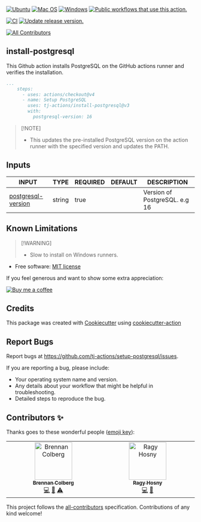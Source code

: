 [![Ubuntu](https://img.shields.io/badge/Ubuntu-E95420?style=for-the-badge\&logo=ubuntu\&logoColor=white)](https://docs.github.com/en/actions/reference/workflow-syntax-for-github-actions#jobsjob_idruns-on)
[![Mac OS](https://img.shields.io/badge/mac%20os-000000?style=for-the-badge\&logo=macos\&logoColor=F0F0F0)](https://docs.github.com/en/actions/reference/workflow-syntax-for-github-actions#jobsjob_idruns-on)
[![Windows](https://img.shields.io/badge/Windows-0078D6?style=for-the-badge\&logo=windows\&logoColor=white)](https://docs.github.com/en/actions/reference/workflow-syntax-for-github-actions#jobsjob_idruns-on)
[![Public workflows that use this action.](https://img.shields.io/endpoint?style=for-the-badge\&url=https%3A%2F%2Fused-by.vercel.app%2Fapi%2Fgithub-actions%2Fused-by%3Faction%3Dtj-actions%2Finstall-postgresql%26badge%3Dtrue)](https://github.com/search?o=desc\&q=tj-actions+install-postgresql+language%3AYAML\&s=\&type=Code)

[![CI](https://github.com/tj-actions/install-postgresql/workflows/CI/badge.svg)](https://github.com/tj-actions/setup-postgresql/actions?query=workflow%3ACI)
[![Update release version.](https://github.com/tj-actions/install-postgresql/workflows/Update%20release%20version./badge.svg)](https://github.com/tj-actions/setup-postgresql/actions?query=workflow%3A%22Update+release+version.%22)

<!-- ALL-CONTRIBUTORS-BADGE:START - Do not remove or modify this section -->
[![All Contributors](https://img.shields.io/badge/all_contributors-2-orange.svg?style=flat-square)](#contributors-)
<!-- ALL-CONTRIBUTORS-BADGE:END -->

## install-postgresql

This Github action installs PostgreSQL on the GitHub actions runner and verifies the installation.

```yaml
...
    steps:
      - uses: actions/checkout@v4
      - name: Setup PostgreSQL
        uses: tj-actions/install-postgresql@v3
        with:
          postgresql-version: 16
```

> \[!NOTE]
>
> *   This updates the pre-installed PostgreSQL version on the action runner with the specified version and updates the PATH.

## Inputs

<!-- AUTO-DOC-INPUT:START - Do not remove or modify this section -->

|                                         INPUT                                          |  TYPE  | REQUIRED | DEFAULT |          DESCRIPTION          |
|----------------------------------------------------------------------------------------|--------|----------|---------|-------------------------------|
| <a name="input_postgresql-version"></a>[postgresql-version](#input_postgresql-version) | string |   true   |         | Version of PostgreSQL. e.g 16 |

<!-- AUTO-DOC-INPUT:END -->

## Known Limitations

> \[!WARNING]
>
> *   Slow to install on Windows runners.

*   Free software: [MIT license](LICENSE)

If you feel generous and want to show some extra appreciation:

[![Buy me a coffee][buymeacoffee-shield]][buymeacoffee]

[buymeacoffee]: https://www.buymeacoffee.com/jackton1

[buymeacoffee-shield]: https://www.buymeacoffee.com/assets/img/custom_images/orange_img.png

## Credits

This package was created with [Cookiecutter](https://github.com/cookiecutter/cookiecutter) using [cookiecutter-action](https://github.com/tj-actions/cookiecutter-action)

## Report Bugs

Report bugs at https://github.com/tj-actions/setup-postgresql/issues.

If you are reporting a bug, please include:

*   Your operating system name and version.
*   Any details about your workflow that might be helpful in troubleshooting.
*   Detailed steps to reproduce the bug.

## Contributors ✨

Thanks goes to these wonderful people ([emoji key](https://allcontributors.org/docs/en/emoji-key)):

<!-- ALL-CONTRIBUTORS-LIST:START - Do not remove or modify this section -->
<!-- prettier-ignore-start -->
<!-- markdownlint-disable -->
<table>
  <tbody>
    <tr>
      <td align="center" valign="top" width="14.28%"><a href="http://brennancolberg.com"><img src="https://avatars.githubusercontent.com/u/14948341?v=4?s=100" width="100px;" alt="Brennan Colberg"/><br /><sub><b>Brennan Colberg</b></sub></a><br /><a href="https://github.com/tj-actions/install-postgresql/commits?author=BrennanColberg" title="Code">💻</a> <a href="https://github.com/tj-actions/install-postgresql/commits?author=BrennanColberg" title="Documentation">📖</a> <a href="https://github.com/tj-actions/install-postgresql/commits?author=BrennanColberg" title="Tests">⚠️</a></td>
      <td align="center" valign="top" width="14.28%"><a href="http://ragrag.github.io"><img src="https://avatars.githubusercontent.com/u/35541698?v=4?s=100" width="100px;" alt="Ragy Hosny"/><br /><sub><b>Ragy Hosny</b></sub></a><br /><a href="https://github.com/tj-actions/install-postgresql/commits?author=ragrag" title="Code">💻</a> <a href="https://github.com/tj-actions/install-postgresql/commits?author=ragrag" title="Documentation">📖</a></td>
    </tr>
  </tbody>
</table>

<!-- markdownlint-restore -->
<!-- prettier-ignore-end -->

<!-- ALL-CONTRIBUTORS-LIST:END -->

This project follows the [all-contributors](https://github.com/all-contributors/all-contributors) specification. Contributions of any kind welcome!
